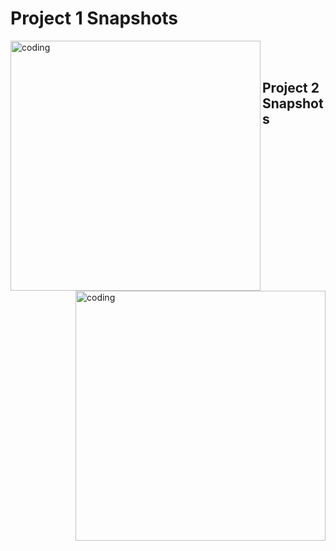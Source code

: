 <h1>Project 1 Snapshots</h1>
<img align="left" alt="coding" width="400" src="https://github.com/user-attachments/assets/4a1d5374-4101-4f3a-ac1f-dc812c50a178">
<img align="right" alt="coding" width="400" src="https://github.com/user-attachments/assets/9cfe6845-7b74-4745-9487-c72af6a54312">
<br>
<br>
<h2>Project 2 Snapshots</h2>
